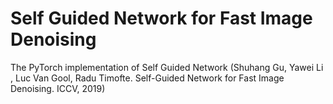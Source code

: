 # Self Guided Network for Fast Image Denoising
The PyTorch implementation of Self Guided Network (Shuhang Gu, Yawei Li , Luc Van Gool, Radu Timofte. Self-Guided Network for Fast Image Denoising. ICCV, 2019)
